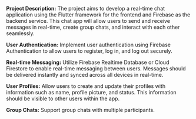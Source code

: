 **Project Description:**
The project aims to develop a real-time chat application using the Flutter framework for the frontend and Firebase as the backend service. This chat app will allow users to send and receive messages in real-time, create group chats, and interact with each other seamlessly.

**User Authentication:** Implement user authentication using Firebase Authentication to allow users to register, log in, and log out securely.

**Real-time Messaging:** Utilize Firebase Realtime Database or Cloud Firestore to enable real-time messaging between users. Messages should be delivered instantly and synced across all devices in real-time.

**User Profiles:** Allow users to create and update their profiles with information such as name, profile picture, and status. This information should be visible to other users within the app.

**Group Chats:** Support group chats with multiple participants.
